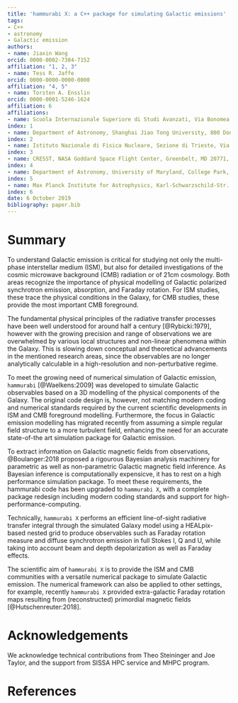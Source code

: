 ```yaml
---
title: 'hammurabi X: a C++ package for simulating Galactic emissions'
tags:
- C++
- astronomy
- Galactic emission
authors:
- name: Jiaxin Wang
orcid: 0000-0002-7384-7152
affiliation: "1, 2, 3"
- name: Tess R. Jaffe
orcid: 0000-0000-0000-0000
affiliation: "4, 5"
- name: Torsten A. Ensslin
orcid: 0000-0001-5246-1624
affiliation: 6
affiliations:
- name: Scuola Internazionale Superiore di Studi Avanzati, Via Bonomea 265, 34136 Trieste, Italy
index: 1
- name: Department of Astronomy, Shanghai Jiao Tong University, 800 Dongchuan Road, 200240 Shanghai, China
index: 2
- name: Istituto Nazionale di Fisica Nucleare, Sezione di Trieste, Via Bonomea 265, 34136 Trieste, Italy
index: 3
- name: CRESST, NASA Goddard Space Flight Center, Greenbelt, MD 20771, USA
index: 4
- name: Department of Astronomy, University of Maryland, College Park, MD, 20742, USA
index: 5
- name: Max Planck Institute for Astrophysics, Karl-Schwarzschild-Str. 1, D-85741 Garching, Germany
index: 6
date: 6 October 2019
bibliography: paper.bib
---
```


# Summary

To understand Galactic emission is critical for studying not only the multi-phase 
interstellar medium (ISM), but also for detailed investigations of the cosmic microwave 
background (CMB) radiation or of  21cm cosmology.
Both areas recognize the importance of physical modelling of Galactic polarized 
synchrotron emission, absorption, and Faraday rotation. For ISM studies, these trace the 
physical conditions in the Galaxy, for CMB studies, these provide the most important 
CMB foreground.

The fundamental physical principles of the radiative transfer processes have been well 
understood for around half a century [@Rybicki:1979], however with the growing precision 
and range of observations we are overwhelmed by various local structures and non-linear 
phenomena within the Galaxy.
This is slowing down conceptual and theoretical advancements in the mentioned research 
areas, since the observables are no longer analytically calculable in a high-resolution and 
non-perturbative regime.

To meet the growing need of numerical simulation of Galactic emission, ``hammurabi`` 
[@Waelkens:2009] was developed to simulate Galactic observables based on a 3D 
modelling of the  physical components of the Galaxy.
The original code design is, however, not matching modern coding and numerical 
standards required by the current scientific developments in ISM and CMB foreground 
modelling.
Furthermore, the focus in Galactic emission modelling has migrated recently 
from assuming a simple regular field structure to a more turbulent field, enhancing the 
need for an accurate state-of-the art simulation package for Galactic emission.

To extract information on Galactic magnetic fields from observations,
@Boulanger:2018 proposed a rigourous Bayesian analysis machinery for parametric as 
well as non-parametric Galactic magnetic field inference. 
As Bayesian inference is computationally expensicve, it has to rest on a high performance 
simulation package. To meet these requirements, the hammurabi code has been upgraded 
to ``hammurabi X``, with a complete package redesign including modern coding 
standards and support for high-performance-computing.

Technically, ``hammurabi X`` performs an efficient line-of-sight radiative transfer integral 
through the simulated Galaxy model using a HEALpix-based nested grid to produce 
observables such as Faraday rotation measure and diffuse synchrotron 
emission in full Stokes I, Q and U, while taking into account beam and depth depolarization 
as well as Faraday effects.

The scientific aim of ``hammurabi X`` is to provide the ISM and CMB communities 
with a versatile numerical package to simulate Galactic emission.
The numerical framework can also be applied to other settings, for example, recently 
``hammurabi X`` provided extra-galactic Faraday rotation maps resulting from 
(reconstructed) primordial magnetic fields [@Hutschenreuter:2018].

# Acknowledgements

We acknowledge technical contributions from Theo Steininger and Joe Taylor,
and the support from SISSA HPC service and MHPC program.

# References
